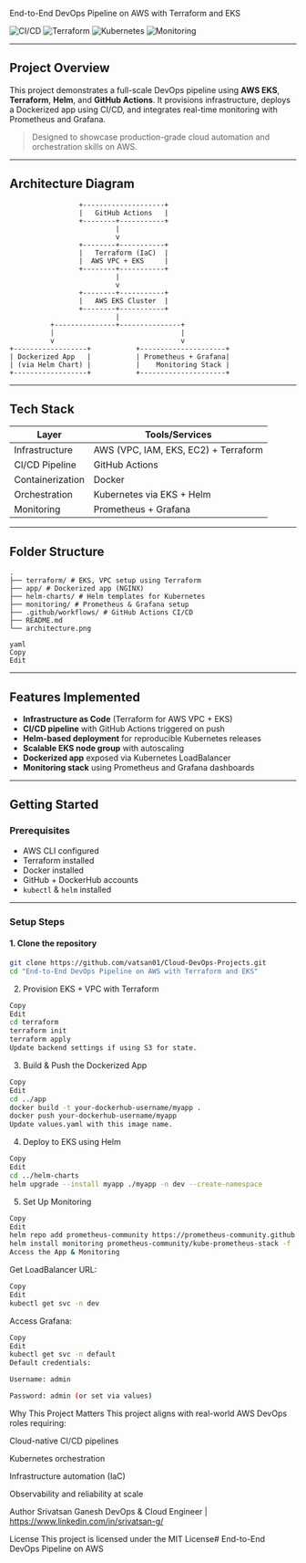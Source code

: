 End-to-End DevOps Pipeline on AWS with Terraform and EKS

![CI/CD](https://img.shields.io/badge/GitHub%20Actions-Automated-blue?logo=githubactions)
![Terraform](https://img.shields.io/badge/Infrastructure-Terraform-623CE4?logo=terraform)
![Kubernetes](https://img.shields.io/badge/Kubernetes-EKS-326CE5?logo=kubernetes)
![Monitoring](https://img.shields.io/badge/Monitoring-Grafana-orange?logo=grafana)

---

## Project Overview

This project demonstrates a full-scale DevOps pipeline using **AWS EKS**, **Terraform**, **Helm**, and **GitHub Actions**. It provisions infrastructure, deploys a Dockerized app using CI/CD, and integrates real-time monitoring with Prometheus and Grafana.

> Designed to showcase production-grade cloud automation and orchestration skills on AWS.

---

## Architecture Diagram

```text
                 +--------------------+
                 |   GitHub Actions   |
                 +--------+-----------+
                          |
                          v
                 +--------+-----------+
                 |   Terraform (IaC)  |
                 |  AWS VPC + EKS     |
                 +--------+-----------+
                          |
                          v
                 +--------+-----------+
                 |   AWS EKS Cluster  |
                 +--------+-----------+
                          |
          +---------------+---------------+
          |                               |
          v                               v
+------------------+           +---------------------+
| Dockerized App   |           | Prometheus + Grafana|
| (via Helm Chart) |           |    Monitoring Stack |
+------------------+           +---------------------+
```

---

## Tech Stack

| Layer            | Tools/Services                            |
|------------------|-------------------------------------------|
| Infrastructure   | AWS (VPC, IAM, EKS, EC2) + Terraform      |
| CI/CD Pipeline   | GitHub Actions                            |
| Containerization | Docker                                    |
| Orchestration    | Kubernetes via EKS + Helm                 |
| Monitoring       | Prometheus + Grafana                      |

---

## Folder Structure

```text
.
├── terraform/ # EKS, VPC setup using Terraform
├── app/ # Dockerized app (NGINX)
├── helm-charts/ # Helm templates for Kubernetes
├── monitoring/ # Prometheus & Grafana setup
├── .github/workflows/ # GitHub Actions CI/CD
├── README.md
└── architecture.png

yaml
Copy
Edit
```
---

## Features Implemented

- **Infrastructure as Code** (Terraform for AWS VPC + EKS)
- **CI/CD pipeline** with GitHub Actions triggered on push
- **Helm-based deployment** for reproducible Kubernetes releases
- **Scalable EKS node group** with autoscaling
- **Dockerized app** exposed via Kubernetes LoadBalancer
- **Monitoring stack** using Prometheus and Grafana dashboards

---

## Getting Started

### Prerequisites

- AWS CLI configured
- Terraform installed
- Docker installed
- GitHub + DockerHub accounts
- `kubectl` & `helm` installed

---

### Setup Steps

#### 1. Clone the repository
```bash
git clone https://github.com/vatsan01/Cloud-DevOps-Projects.git
cd "End-to-End DevOps Pipeline on AWS with Terraform and EKS"
```

2. Provision EKS + VPC with Terraform
```bash
Copy
Edit
cd terraform
terraform init
terraform apply
Update backend settings if using S3 for state.
```

3. Build & Push the Dockerized App
```bash
Copy
Edit
cd ../app
docker build -t your-dockerhub-username/myapp .
docker push your-dockerhub-username/myapp
Update values.yaml with this image name.
```

4. Deploy to EKS using Helm
```bash
Copy
Edit
cd ../helm-charts
helm upgrade --install myapp ./myapp -n dev --create-namespace
```

5. Set Up Monitoring
```bash
Copy
Edit
helm repo add prometheus-community https://prometheus-community.github.io/helm-charts
helm install monitoring prometheus-community/kube-prometheus-stack -f ../monitoring/prometheus-config.yaml
Access the App & Monitoring
```

Get LoadBalancer URL:
```bash
Copy
Edit
kubectl get svc -n dev
```

Access Grafana:
```bash
Copy
Edit
kubectl get svc -n default
Default credentials:

Username: admin

Password: admin (or set via values)
```

Why This Project Matters
This project aligns with real-world AWS DevOps roles requiring:

Cloud-native CI/CD pipelines

Kubernetes orchestration

Infrastructure automation (IaC)

Observability and reliability at scale

Author
Srivatsan Ganesh
DevOps & Cloud Engineer | https://www.linkedin.com/in/srivatsan-g/


License
This project is licensed under the MIT License# End-to-End DevOps Pipeline on AWS
